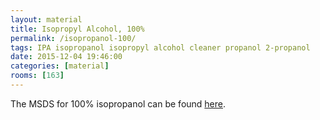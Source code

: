```yaml
---
layout: material
title: Isopropyl Alcohol, 100%
permalink: /isopropanol-100/
tags: IPA isopropanol isopropyl alcohol cleaner propanol 2-propanol
date: 2015-12-04 19:46:00
categories: [material]
rooms: [163]
---
```


The MSDS for 100% isopropanol can be found [here]({{site.baseurl}}/sheets/IPA100.pdf).

